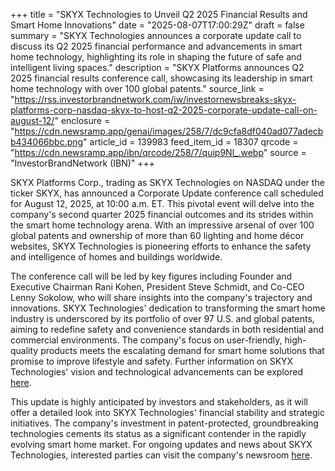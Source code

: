 +++
title = "SKYX Technologies to Unveil Q2 2025 Financial Results and Smart Home Innovations"
date = "2025-08-07T17:00:29Z"
draft = false
summary = "SKYX Technologies announces a corporate update call to discuss its Q2 2025 financial performance and advancements in smart home technology, highlighting its role in shaping the future of safe and intelligent living spaces."
description = "SKYX Platforms announces Q2 2025 financial results conference call, showcasing its leadership in smart home technology with over 100 global patents."
source_link = "https://rss.investorbrandnetwork.com/iw/investornewsbreaks-skyx-platforms-corp-nasdaq-skyx-to-host-q2-2025-corporate-update-call-on-august-12/"
enclosure = "https://cdn.newsramp.app/genai/images/258/7/dc9cfa8df040ad077adecbb434066bbc.png"
article_id = 139983
feed_item_id = 18307
qrcode = "https://cdn.newsramp.app/ibn/qrcode/258/7/quip9Nl_.webp"
source = "InvestorBrandNetwork (IBN)"
+++

<p>SKYX Platforms Corp., trading as SKYX Technologies on NASDAQ under the ticker SKYX, has announced a Corporate Update conference call scheduled for August 12, 2025, at 10:00 a.m. ET. This pivotal event will delve into the company's second quarter 2025 financial outcomes and its strides within the smart home technology arena. With an impressive arsenal of over 100 global patents and ownership of more than 60 lighting and home décor websites, SKYX Technologies is pioneering efforts to enhance the safety and intelligence of homes and buildings worldwide.</p><p>The conference call will be led by key figures including Founder and Executive Chairman Rani Kohen, President Steve Schmidt, and Co-CEO Lenny Sokolow, who will share insights into the company's trajectory and innovations. SKYX Technologies' dedication to transforming the smart home industry is underscored by its portfolio of over 97 U.S. and global patents, aiming to redefine safety and convenience standards in both residential and commercial environments. The company's focus on user-friendly, high-quality products meets the escalating demand for smart home solutions that promise to improve lifestyle and safety. Further information on SKYX Technologies' vision and technological advancements can be explored <a href='https://skyplug.com/' rel='nofollow' target='_blank'>here</a>.</p><p>This update is highly anticipated by investors and stakeholders, as it will offer a detailed look into SKYX Technologies' financial stability and strategic initiatives. The company's investment in patent-protected, groundbreaking technologies cements its status as a significant contender in the rapidly evolving smart home market. For ongoing updates and news about SKYX Technologies, interested parties can visit the company's newsroom <a href='https://ibn.fm/SKYX' rel='nofollow' target='_blank'>here</a>.</p>
